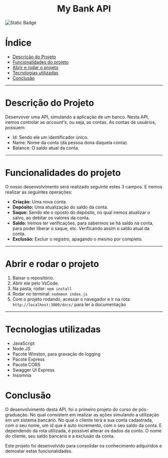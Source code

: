 <h1 align="center" > My Bank API </h1>

![Static Badge](https://img.shields.io/badge/Status-Projeto_Concluído_-green)

# Índice

- [Descrição do Projeto](#Descrição-do-Projeto)
- [Funcionalidades do projeto](#Funcionalidades-do-projeto)
- [Abrir e rodar o projeto](#Abrir-e-rodar-o-projeto)
- [Tecnologias utilizadas](#Tecnologias-utilizadas)
- [Conclusão](#conclusão)

---

# Descrição do Projeto

Desenvover uma API, simulando a aplicação de um banco. Nesta API, iremos controlar as _account's_, ou seja, as contas. As contas de usuários, possuem:

- Id: Sendo ele um identificador único.
- Name: Nome da conta (da pessoa dona daquela conta).
- Balance: O saldo atual da conta.

---

# Funcionalidades do projeto

O nosso desenvolvimento será realizado seguinte estes 3 campos. E iremos realizar as seguintes operações:

- **Criação:** Uma nova conta.
- **Depósito:** Uma atualização do saldo da conta.
- **Saque:** Sendo ele o oposto do depósito, no qual iremos atualizar o salvo, ao debitar os valores da conta.
- **Saldo:** Iremos ter verificações, para sabermos se há saldo na conta, para poder liberar o saque, etc. Verificando assim o saldo atual da conta.
- **Exclusão:** Excluir o registro, apagando o mesmo por completo.

---

# Abrir e rodar o projeto

1. Baixar o repositório.
2. Abrir ele pelo VsCode.
3. Na pasta, rodar: `npm install`
4. Rodar no terminal: `nodemon index.js `
5. Com o projeto rodando, acessar o navegador e ir na rota: `http://localhost:3000/docs/` para ler a documentação

---

# Tecnologias utilizadas

- JavaScript
- Node.JS
- Pacote Winston, para gravação de logging
- Pacote Express
- Pacote CORS
- Swagger UI Express
- Insomnia

# Conclusão

O desenvolvimento desta API, foi o primeiro projeto do curso de pós-graduação. No qual consistem em realizar as ações simulando a utilização em um sistema bancário. No qual o cliente terá a sua conta cadastrada, com o seu nome, um id que é auto incremento, com o seu saldo da conta. E dependendo da rota utilizada, é possível alterar os dados da conto. O nome do cliente, seu saldo bancário e a exclusão da conta.

Este projeto foi desenvolvido para consolidar os conhecimento adquiridos e demostar estas funcionalidades.
